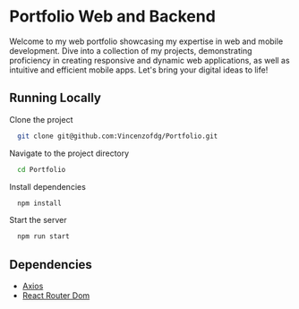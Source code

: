 
# Portfolio Web and Backend

Welcome to my web portfolio showcasing my expertise in web and mobile development. Dive into a collection of my projects, demonstrating proficiency in creating responsive and dynamic web applications, as well as intuitive and efficient mobile apps. Let's bring your digital ideas to life!

## Running Locally

Clone the project

```bash
  git clone git@github.com:Vincenzofdg/Portfolio.git
```

Navigate to the project directory

```bash
  cd Portfolio
```

Install dependencies

```bash
  npm install
```

Start the server

```bash
  npm run start
```


## Dependencies

 - [Axios](https://www.npmjs.com/package/axios)
 - [React Router Dom](https://www.npmjs.com/package/react-router-dom)
